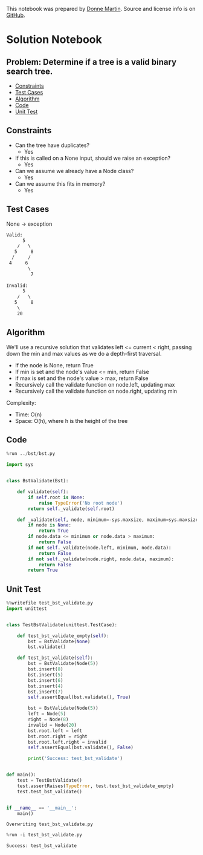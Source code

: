 This notebook was prepared by [Donne Martin](https://github.com/donnemartin). Source and license info is on [GitHub](https://github.com/donnemartin/interactive-coding-challenges).

# Solution Notebook

## Problem: Determine if a tree is a valid binary search tree.

- [Constraints](#Constraints)
- [Test Cases](#Test-Cases)
- [Algorithm](#Algorithm)
- [Code](#Code)
- [Unit Test](#Unit-Test)

## Constraints

- Can the tree have duplicates?
  - Yes
- If this is called on a None input, should we raise an exception?
  - Yes
- Can we assume we already have a Node class?
  - Yes
- Can we assume this fits in memory?
  - Yes

## Test Cases

None -> exception

```txt
Valid:
      5
    /   \
   5     8
  /     /
 4     6
        \
         7
        
Invalid:
      5
    /   \
   5     8
    \   
    20
```

## Algorithm

We'll use a recursive solution that validates left <= current < right, passing down the min and max values as we do a depth-first traversal.

- If the node is None, return True
- If min is set and the node's value <= min, return False
- if max is set and the node's value > max, return False
- Recursively call the validate function on node.left, updating max
- Recursively call the validate function on node.right, updating min

Complexity:

- Time: O(n)
- Space: O(h), where h is the height of the tree

## Code

```python
%run ../bst/bst.py
```

```python
import sys


class BstValidate(Bst):

    def validate(self):
        if self.root is None:
            raise TypeError('No root node')
        return self._validate(self.root)

    def _validate(self, node, minimum=-sys.maxsize, maximum=sys.maxsize):
        if node is None:
            return True
        if node.data <= minimum or node.data > maximum:
            return False
        if not self._validate(node.left, minimum, node.data):
            return False
        if not self._validate(node.right, node.data, maximum):
            return False
        return True
```

## Unit Test

```python
%%writefile test_bst_validate.py
import unittest


class TestBstValidate(unittest.TestCase):

    def test_bst_validate_empty(self):
        bst = BstValidate(None)
        bst.validate()

    def test_bst_validate(self):
        bst = BstValidate(Node(5))
        bst.insert(8)
        bst.insert(5)
        bst.insert(6)
        bst.insert(4)
        bst.insert(7)
        self.assertEqual(bst.validate(), True)

        bst = BstValidate(Node(5))
        left = Node(5)
        right = Node(8)
        invalid = Node(20)
        bst.root.left = left
        bst.root.right = right
        bst.root.left.right = invalid
        self.assertEqual(bst.validate(), False)

        print('Success: test_bst_validate')


def main():
    test = TestBstValidate()
    test.assertRaises(TypeError, test.test_bst_validate_empty)
    test.test_bst_validate()


if __name__ == '__main__':
    main()
```

    Overwriting test_bst_validate.py

```python
%run -i test_bst_validate.py
```

    Success: test_bst_validate
